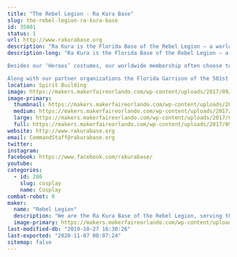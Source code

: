 ```yaml
---
title: "The Rebel Legion - Ra Kura Base"
slug: the-rebel-legion-ra-kura-base
id: 35801
status: 1
url: http://www.rakurabase.org
description: "Ra Kura is the Florida Base of the Rebel Legion – a worldwide Star Wars costuming organization comprised of and operated by Star Wars fans. Formed in 2000, the Rebel Legion is a global volunteer organization of enthusiasts who enjoy, express, and share their interest of quality Star Wars costuming with the fan community."
description-long: "Ra Kura is the Florida Base of the Rebel Legion – a worldwide Star Wars costuming organization comprised of and operated by Star Wars fans. Formed in 2000, the Rebel Legion is a global volunteer organization of enthusiasts who enjoy, express, and share their interest of quality Star Wars costuming with the fan community. Rebel Legion members create and wear costumes of the hero characters from the Star Wars saga, which includes but is not limited to the six films, comics, books, games, and television shows. As the premier Rebel costuming group in the Star Wars community, members volunteer their time to appear at Star Wars related functions, charity fundraisers and other community events.

Besides our ‘Heroes’ costumes, our worldwide membership often choose to give back to their communities (through costumed volunteer activities and charity events). No one can provide the public with a greater range of Star Wars costumes, nor a more personable, interactive, face to face experience.

Along with our partner organizations the Florida Garrison of the 501st Legion, The Wookiee Workshop, Mandolarion Mercenaries, R2 Builders’ Club, Dark Empire – Spire of the Storm and Galactic Academy, we bring smiles to our home State of Florida."
location: Spirit Building
image: https://makers.makerfaireorlando.com/wp-content/uploads/2017/09/15556453_10211824716760436_1215592741_o-1-1024x1024.png
image-primary:
  thumbnail: https://makers.makerfaireorlando.com/wp-content/uploads/2017/09/15556453_10211824716760436_1215592741_o-1-150x150.png
  medium: https://makers.makerfaireorlando.com/wp-content/uploads/2017/09/15556453_10211824716760436_1215592741_o-1-300x300.png
  large: https://makers.makerfaireorlando.com/wp-content/uploads/2017/09/15556453_10211824716760436_1215592741_o-1-1024x1024.png
  full: https://makers.makerfaireorlando.com/wp-content/uploads/2017/09/15556453_10211824716760436_1215592741_o-1.png
website: http://www.rakurabase.org
email: CommandStaff@rakurabase.org
twitter: 
instagram: 
facebook: https://www.facebook.com/rakurabase/
youtube: 
categories:
  - id: 286
    slug: cosplay
    name: Cosplay
combat-robot: 0
maker:
  name: "Rebel Legion"
  description: "We are the Ra Kura Base of the Rebel Legion, serving the state of Florda.  The Rebel Legion is an international costuming club dedicated to sharing and enjoying costuming talents, promoting the quality and improvement of Star Wars costumes, and giving back to the community through works of charity and volunteerism."
  image-primary: https://makers.makerfaireorlando.com/wp-content/uploads/2019/10/RaKuraBase.png
last-modified-db: "2019-10-27 16:30:26"
last-exported: "2020-11-07 08:07:24"
sitemap: false
---
```

